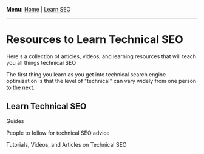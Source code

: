 <b>Menu:</b> <a href="/">Home</a> | <a href="learn-seo">Learn SEO</a>
<hr>

# Resources to Learn Technical SEO

Here's a collection of articles, videos, and learning resources that will teach you all things technical SEO

The first thing you learn as you get into technical search engine optimization is that the level of "technical" can vary widely from one person to the next.  

## Learn Technical SEO


Guides


People to follow for technical SEO advice


Tutorials, Videos, and Articles on Technical SEO

